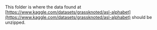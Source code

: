 This folder is where the data found at [https://www.kaggle.com/datasets/grassknoted/asl-alphabet](https://www.kaggle.com/datasets/grassknoted/asl-alphabet) should be unzipped.